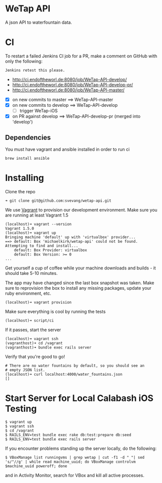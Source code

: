 WeTap API
=========

A json API to waterfountain data.

CI
=========

To restart a failed Jenkins CI job for a PR, make a comment on GitHub
with only the following:

```
Jenkins retest this please.
```

* http://ci.endoftheworl.de:8080/job/WeTap-API-develop/
* http://ci.endoftheworl.de:8080/job/WeTap-API-develop-pr/
* http://ci.endoftheworl.de:8080/job/WeTap-API-master/

- [x] on new commits to master ==> WeTap-API-master
- [x] on new commits to develop ==> WeTap-API-develop
     - [ ] trigger WeTap-iOS
- [x] on PR against develop ==> WeTap-API-develop-pr (merged into 'develop')

Dependencies
------------

You must have vagrant and ansible installed in order to run ci
    
    brew install ansible

Installing
==========

Clone the repo

    ➜ git clone git@github.com:svevang/wetap-api.git

We use [Vagrant](https://www.vagrantup.com/) to provision our development environment. 
Make sure you are running at least Vagrant 1.5

    (localhost)➜ vagrant --version
    Vagrant 1.5.0
    (localhost)➜ vagrant up
    Bringing machine 'default' up with 'virtualbox' provider...
    ==> default: Box 'michaelkirk/wetap-api' could not be found. Attempting to find and install...
        default: Box Provider: virtualbox
        default: Box Version: >= 0
    ...

Get yourself a cup of coffee while your machine downloads and builds -
it should take 5-10 minutes.

The app may have changed since the last box snapshot was taken. Make
sure to reprovision the box to install any missing packages, update your
ruby environment, etc.

    (localhost)➜ vagrant provision

Make sure everything is cool by running the tests

    (localhost)➜ script/ci

If it passes, start the server

    (localhost)➜ vagrant ssh
    (vagranthost)➜ cd /vagrant
    (vagranthost)➜ bundle exec rails server

Verify that you're good to go!

    # There are no water fountains by default, so you should see an
    # empty JSON list.
    (localhost)➜ curl localhost:4000/water_fountains.json
    []

Start Server for Local Calabash iOS Testing
==========

```
$ vagrant up
$ vagrant ssh
$ cd /vagrant
$ RAILS_ENV=test bundle exec rake db:test:prepare db:seed
$ RAILS_ENV=test bundle exec rails server
```

If you encounter problems standing up the server locally, do the following:

```
$ VBoxManage list runningvms | grep wetap | cut -f1 -d " "| sed 's/"//g' | while read machine_uuid; do VBoxManage controlvm $machine_uuid poweroff; done
```

and in Activity Monitor, search for VBox and kill all active processes.
